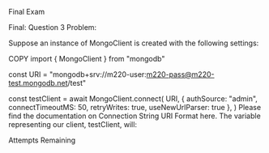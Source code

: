 Final Exam

Final: Question 3
Problem:

Suppose an instance of MongoClient is created with the following settings:

 COPY
import { MongoClient } from "mongodb"

const URI = "mongodb+srv://m220-user:m220-pass@m220-test.mongodb.net/test"

const testClient = await MongoClient.connect(
  URI,
  {
    authSource: "admin",
    connectTimeoutMS: 50,
    retryWrites: true,
    useNewUrlParser: true
  },
)
Please find the documentation on Connection String URI Format here. The variable representing our client, testClient, will:

Attempts Remaining